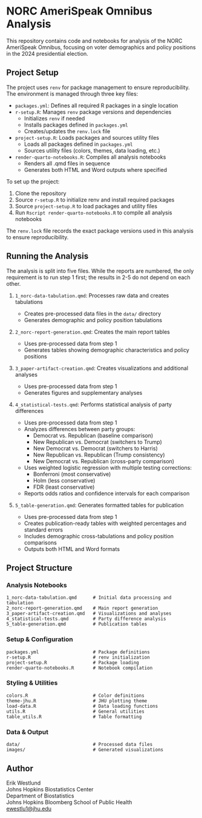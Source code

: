 # NORC AmeriSpeak Omnibus Analysis

This repository contains code and notebooks for analysis of the NORC AmeriSpeak Omnibus, focusing on voter demographics and policy positions in the 2024 presidential election. 

## Project Setup

The project uses `renv` for package management to ensure reproducibility. The environment is managed through three key files:

- `packages.yml`: Defines all required R packages in a single location
- `r-setup.R`: Manages `renv` package versions and dependencies
  - Initializes `renv` if needed
  - Installs packages defined in `packages.yml`
  - Creates/updates the `renv.lock` file
- `project-setup.R`: Loads packages and sources utility files
  - Loads all packages defined in `packages.yml`
  - Sources utility files (colors, themes, data loading, etc.)
- `render-quarto-notebooks.R`: Compiles all analysis notebooks
  - Renders all .qmd files in sequence
  - Generates both HTML and Word outputs where specified

To set up the project:

1. Clone the repository
2. Source `r-setup.R` to initialize renv and install required packages
3. Source `project-setup.R` to load packages and utility files
4. Run `Rscript render-quarto-notebooks.R` to compile all analysis notebooks

The `renv.lock` file records the exact package versions used in this analysis to ensure reproducibility.

## Running the Analysis

The analysis is split into five files. While the reports are numbered, the only requirement is to run step 1 first; the results in 2-5 do not depend on each other.

1. `1_norc-data-tabulation.qmd`: Processes raw data and creates tabulations
   - Creates pre-processed data files in the `data/` directory
   - Generates demographic and policy position tabulations

2. `2_norc-report-generation.qmd`: Creates the main report tables
   - Uses pre-processed data from step 1
   - Generates tables showing demographic characteristics and policy positions

3. `3_paper-artifact-creation.qmd`: Creates visualizations and additional analyses
   - Uses pre-processed data from step 1
   - Generates figures and supplementary analyses

4. `4_statistical-tests.qmd`: Performs statistical analysis of party differences
   - Uses pre-processed data from step 1
   - Analyzes differences between party groups:
     - Democrat vs. Republican (baseline comparison)
     - New Republican vs. Democrat (switchers to Trump)
     - New Democrat vs. Democrat (switchers to Harris)
     - New Republican vs. Republican (Trump consistency)
     - New Democrat vs. Republican (cross-party comparison)
   - Uses weighted logistic regression with multiple testing corrections:
     - Bonferroni (most conservative)
     - Holm (less conservative)
     - FDR (least conservative)
   - Reports odds ratios and confidence intervals for each comparison

5. `5_table-generation.qmd`: Generates formatted tables for publication
   - Uses pre-processed data from step 1
   - Creates publication-ready tables with weighted percentages and standard errors
   - Includes demographic cross-tabulations and policy position comparisons
   - Outputs both HTML and Word formats

## Project Structure

### Analysis Notebooks

```
1_norc-data-tabulation.qmd      # Initial data processing and tabulation
2_norc-report-generation.qmd    # Main report generation
3_paper-artifact-creation.qmd   # Visualizations and analyses
4_statistical-tests.qmd         # Party difference analysis
5_table-generation.qmd          # Publication tables
```

### Setup & Configuration

```
packages.yml                    # Package definitions
r-setup.R                       # renv initialization
project-setup.R                 # Package loading
render-quarto-notebooks.R       # Notebook compilation
```
### Styling & Utilities

```
colors.R                        # Color definitions
theme-jhu.R                     # JHU plotting theme
load-data.R                     # Data loading functions
utils.R                         # General utilities
table_utils.R                   # Table formatting
```

### Data & Output

```
data/                           # Processed data files
images/                         # Generated visualizations
```

## Author

Erik Westlund  
Johns Hopkins Biostatistics Center  
Department of Biostatistics  
Johns Hopkins Bloomberg School of Public Health  
ewestlu1@jhu.edu
